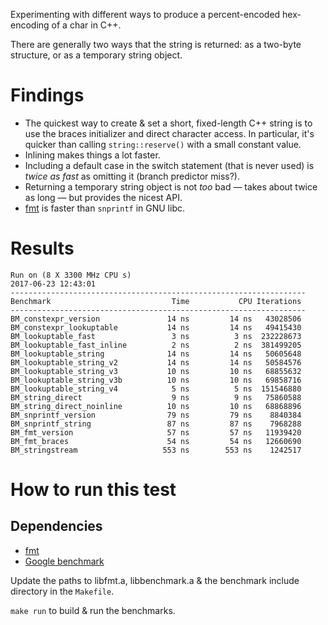 Experimenting with different ways to produce a percent-encoded hex-encoding
of a char in C++.

There are generally two ways that the string is returned: as a two-byte
structure, or as a temporary string object.

Findings
========

- The quickest way to create & set a short, fixed-length C++ string is to
  use the braces initializer and direct character access.
  In particular, it's quicker than calling `string::reserve()` with a small
  constant value.
- Inlining makes things a lot faster.
- Including a default case in the switch statement (that is never used) is
  *twice as fast* as omitting it (branch predictor miss?).
- Returning a temporary string object is not *too* bad — takes about twice
  as long — but provides the nicest API.
- [fmt](https://github.com/fmtlib/fmt) is faster than `snprintf` in GNU libc.


Results
=======

    Run on (8 X 3300 MHz CPU s)
    2017-06-23 12:43:01
    ------------------------------------------------------------------
    Benchmark                           Time           CPU Iterations
    ------------------------------------------------------------------
    BM_constexpr_version               14 ns         14 ns   43028506
    BM_constexpr_lookuptable           14 ns         14 ns   49415430
    BM_lookuptable_fast                 3 ns          3 ns  232228673
    BM_lookuptable_fast_inline          2 ns          2 ns  381499205
    BM_lookuptable_string              14 ns         14 ns   50605648
    BM_lookuptable_string_v2           14 ns         14 ns   50584576
    BM_lookuptable_string_v3           10 ns         10 ns   68855632
    BM_lookuptable_string_v3b          10 ns         10 ns   69858716
    BM_lookuptable_string_v4            5 ns          5 ns  151546880
    BM_string_direct                    9 ns          9 ns   75860588
    BM_string_direct_noinline          10 ns         10 ns   68868896
    BM_snprintf_version                79 ns         79 ns    8840384
    BM_snprintf_string                 87 ns         87 ns    7968288
    BM_fmt_version                     57 ns         57 ns   11939420
    BM_fmt_braces                      54 ns         54 ns   12660690
    BM_stringstream                   553 ns        553 ns    1242517


How to run this test
====================

Dependencies
------------

- [fmt](https://github.com/fmtlib/fmt)
- [Google benchmark](https://github.com/google/benchmark)

Update the paths to libfmt.a, libbenchmark.a & the benchmark include
directory in the `Makefile`.

`make run` to build & run the benchmarks.
